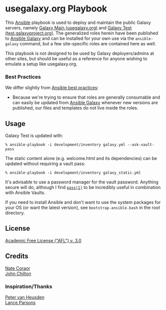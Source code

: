 usegalaxy.org Playbook
======================

This [Ansible][ansible] playbook is used to deploy and maintain the public
Galaxy servers, namely [Galaxy Main (usegalaxy.org)][main] and [Galaxy Test
(test.galaxyproject.org)][test]. The generalized roles herein have been
published to [Ansible Galaxy][ansiblegalaxy] and can be installed for your own
use via the `ansible-galaxy` command, but a few site-specific roles are
contained here as well.

This playbook is not designed to be used by Galaxy deployers/admins at other
sites, but should be useful as a reference for anyone wishing to emulate a
setup like usegalaxy.org.

### Best Practices ###

We differ slightly from [Ansible best practices][ansiblebestpractices]:

- Because we're trying to ensure that roles are generally consumable and can
  easily be updated from [Ansible Galaxy][ansiblegalaxy] whenever new versions
  are published, our files and templates do not live inside the roles.

[ansible]: http://www.ansible.com/
[galaxyproject]: https://galaxyproject.org/
[ansiblegalaxy]: https://galaxy.ansible.com/
[main]: https://usegalaxy.org/
[test]: https://test.galaxyproject.org/
[ansiblebestpractices]: http://docs.ansible.com/playbooks_best_practices.html

Usage
-----

Galaxy Test is updated with:

    % ansible-playbook -i development/inventory galaxy.yml --ask-vault-pass

The static content alone (e.g. welcome.html and its dependencies) can be
updated without requiring a vault pass:

    % ansible-playbook -i development/inventory galaxy_static.yml

It's advisable to use a password manager for the vault password. Anything
secure will do, although I find [`pass(1)`][pass] to be incredibly useful in
combination with Ansible Vaults.

If you need to install Ansible and don't want to use the system packages for
your OS (or want the latest version), see `bootstrap-ansible.bash` in the root
directory.

[pass]: http://www.passwordstore.org/

License
-------

[Academic Free License ("AFL") v. 3.0][afl]

[afl]: http://opensource.org/licenses/AFL-3.0

Credits
-------

[Nate Coraor](https://github.com/natefoo)  
[John Chilton](https://github.com/jmchilton)

### Inspiration/Thanks ###

[Peter van Heusden](https://github.com/pvanheus/)  
[Lance Parsons](https://github.com/lparsons/)
